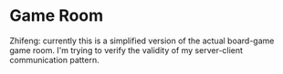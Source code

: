 # Game Room

Zhifeng: currently this is a simplified version of the actual board-game game room. I'm trying to verify the validity of my server-client communication pattern.
